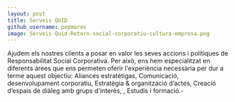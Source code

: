 ```yaml
---
layout: post
title: Serveis QUID
github_username: pepmares 
image: Serveis-Quid-Retorn-social-corporatiu-cultura-empresa.png
---
```


Ajudem els nostres clients a posar en valor les seves accions i polítiques de Responsabilitat Social Corporativa. Per això, ens hem especialitzat en diferents àrees que ens permeten oferir l'experiència necessària per dur a terme aquest objectiu: Aliances estratétigas, Comunicació, desenvolupament corporatiu, Estratègia & organització d’actes, Creacíó d’espais de diàleg amb grups d'interès, , Estudis i formació.-